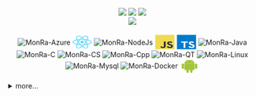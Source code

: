 <!--Hello
<h2><img src="https://emojis.slackmojis.com/emojis/images/1531849430/4246/blob-sunglasses.gif?1531849430" width="30"/> Hi There👋 , I'm MonRá! <img src="https://media.giphy.com/media/12oufCB0MyZ1Go/giphy.gif" width="50"><img src="https://i.giphy.com/9KawrQzIwdAYg.webp" width="50"></h2>
-->

<div>
  </p>
  <div align="center">
   <a href="https://www.facebook.com/ramon.chaib" target="_blank"><img src="https://img.shields.io/badge/-Facebook-%230077B5?style=for-the-badge&logo=facebook&logoColor=white" target="_blank"></a> 
  <a href="https://www.instagram.com/monrapps/" target="_blank"><img src="https://img.shields.io/badge/-Instagram-%23E4405F?style=for-the-badge&logo=instagram&logoColor=white" target="_blank"></a>
  <a href="https://www.linkedin.com/in/ramon-chaib-27007635/" target="_blank"><img src="https://img.shields.io/badge/-LinkedIn-%230077B5?style=for-the-badge&logo=linkedin&logoColor=white" target="_blank"></a>   
</div>

<div align="center">
  <img src="https://i.giphy.com/MM0Jrc8BHKx3y.webp">
</div>
  
 <div style="display: inline_block" align="center"><br>
  <img align="center" alt="MonRa-Azure" height="30" width="40" src="https://cdn.jsdelivr.net/gh/devicons/devicon/icons/azure/azure-original.svg">
  <img align="center" alt="MonRa-React" height="30" width="40" src="https://raw.githubusercontent.com/devicons/devicon/master/icons/react/react-original.svg">
  <img align="center" alt="MonRa-NodeJs" height="30" width="40" src="https://cdn.jsdelivr.net/gh/devicons/devicon/icons/nodejs/nodejs-original.svg">
  <img align="center" alt="MonRa-Js" height="30" width="40" src="https://raw.githubusercontent.com/devicons/devicon/master/icons/javascript/javascript-original.svg">     <img align="center" alt="MonRa-Ts" height="30" width="40" src="https://raw.githubusercontent.com/devicons/devicon/master/icons/typescript/typescript-original.svg">
  <img align="center" alt="MonRa-Java" height="30" width="40" src="https://cdn.jsdelivr.net/gh/devicons/devicon/icons/java/java-original.svg">
  <img align="center" alt="MonRa-C" height="30" width="40" src="https://cdn.jsdelivr.net/gh/devicons/devicon/icons/c/c-original.svg">
  <img align="center" alt="MonRa-CS" height="30" width="40" src="https://cdn.jsdelivr.net/gh/devicons/devicon/icons/csharp/csharp-original.svg">
  <img align="center" alt="MonRa-Cpp" height="30" width="40" src="https://cdn.jsdelivr.net/gh/devicons/devicon/icons/cplusplus/cplusplus-original.svg">
  <img align="center" alt="MonRa-QT" height="30" width="40" src="https://cdn.jsdelivr.net/gh/devicons/devicon/icons/qt/qt-original.svg">
  <img align="center" alt="MonRa-Linux" height="30" width="40" src="https://cdn.jsdelivr.net/gh/devicons/devicon/icons/linux/linux-original.svg">
  <img align="center" alt="MonRa-Mysql" height="30" width="40" src="https://cdn.jsdelivr.net/gh/devicons/devicon/icons/mysql/mysql-original.svg">
  <img align="center" alt="MonRa-Docker" height="30" width="40" src="https://cdn.jsdelivr.net/gh/devicons/devicon/icons/docker/docker-original.svg">  
  <img align="center" alt="MonRa-Android" height="30" width="40" src="https://github.com/devicons/devicon/blob/master/icons/android/android-original.svg">
  
</div>
</a>

</br>
<!--
[![github activity graph](https://activity-graph.herokuapp.com/graph?username=monrapps&theme=chartreuse-dark)](https://github.com/monrapps/)
-->
<div>
<details>
      <summary>more...</summary>
      
<!--
### <img src="https://media.giphy.com/media/VgCDAzcKvsR6OM0uWg/giphy.gif" width="50"> A little more about me...  

```javascript
const monra = {
    pronouns: "He" | "Him",
    code: ["any"],
    askMeAbout: ["any"],
    technologies: {
        backEnd: {
            js: ["any"],
        },
        mobileApp: {
            native: ["Android Development"]
        },
        devOps: ["AWS", "Docker🐳", "Route53", "Nginx"],
        databases: ["mongo", "MySql", "sqlite"],
        misc: ["Firebase", "Socket.IO", "selenium", "open-cv", "php", "SuiteApp"]
    },
    architecture: ["Serverless Architecture", "Progressive web applications", "Single page applications"],
    currentFocus: "Building Robots to ease opertations",
    funFact: "There are two ways to write error-free programs; only the third one works"
};
```
-->

---
<!--START_SECTION:waka-->
![Code Time](http://img.shields.io/badge/Code%20Time-1%2C351%20hrs%2046%20mins-blue)

![Profile Views](http://img.shields.io/badge/Profile%20Views-0-blue)

![Lines of code](https://img.shields.io/badge/From%20Hello%20World%20I%27ve%20Written-5.1%20million%20lines%20of%20code-blue)

**🐱 My GitHub Data** 

> 📦 78.5 kB Used in GitHub's Storage 
 > 
> 🏆 4,843 Contributions in the Year 2025
 > 
> 🚫 Not Opted to Hire
 > 
> 📜 25 Public Repositories 
 > 
> 🔑 23 Private Repositories 
 > 
**I'm an Early 🐤** 

```text
🌞 Morning                9896 commits        ████████░░░░░░░░░░░░░░░░░   31.16 % 
🌆 Daytime                13370 commits       ███████████░░░░░░░░░░░░░░   42.10 % 
🌃 Evening                4531 commits        ████░░░░░░░░░░░░░░░░░░░░░   14.27 % 
🌙 Night                  3959 commits        ███░░░░░░░░░░░░░░░░░░░░░░   12.47 % 
```
📅 **I'm Most Productive on Thursday** 

```text
Monday                   5803 commits        █████░░░░░░░░░░░░░░░░░░░░   18.27 % 
Tuesday                  5979 commits        █████░░░░░░░░░░░░░░░░░░░░   18.83 % 
Wednesday                6052 commits        █████░░░░░░░░░░░░░░░░░░░░   19.06 % 
Thursday                 6884 commits        █████░░░░░░░░░░░░░░░░░░░░   21.68 % 
Friday                   4402 commits        ███░░░░░░░░░░░░░░░░░░░░░░   13.86 % 
Saturday                 1511 commits        █░░░░░░░░░░░░░░░░░░░░░░░░   04.76 % 
Sunday                   1125 commits        █░░░░░░░░░░░░░░░░░░░░░░░░   03.54 % 
```


📊 **This Week I Spent My Time On** 

```text
🕑︎ Time Zone: America/Sao_Paulo

💬 Programming Languages: 
Other                    4 hrs 57 mins       ███████████░░░░░░░░░░░░░░   42.44 % 
YAML                     1 hr 56 mins        ████░░░░░░░░░░░░░░░░░░░░░   16.64 % 
Devicetree               55 mins             ██░░░░░░░░░░░░░░░░░░░░░░░   07.89 % 
Python                   55 mins             ██░░░░░░░░░░░░░░░░░░░░░░░   07.86 % 
Markdown                 51 mins             ██░░░░░░░░░░░░░░░░░░░░░░░   07.38 % 

🔥 Editors: 
Cursor                   11 hrs 40 mins      █████████████████████████   100.00 % 

🐱‍💻 Projects: 
gww-v6i                  5 hrs 20 mins       ███████████░░░░░░░░░░░░░░   45.74 % 
kernel                   2 hrs 3 mins        ████░░░░░░░░░░░░░░░░░░░░░   17.68 % 
frigate                  1 hr 49 mins        ████░░░░░░░░░░░░░░░░░░░░░   15.56 % 
nlm-gww-watcher          1 hr 24 mins        ███░░░░░░░░░░░░░░░░░░░░░░   12.08 % 
godaddy-cert-updater     25 mins             █░░░░░░░░░░░░░░░░░░░░░░░░   03.61 % 

💻 Operating System: 
WSL                      11 hrs 40 mins      █████████████████████████   100.00 % 
```

**I Mostly Code in C++** 

```text
C                        17 repos            ████░░░░░░░░░░░░░░░░░░░░░   17.71 % 
Python                   14 repos            ████░░░░░░░░░░░░░░░░░░░░░   14.58 % 
JavaScript               10 repos            ███░░░░░░░░░░░░░░░░░░░░░░   10.42 % 
Shell                    7 repos             ██░░░░░░░░░░░░░░░░░░░░░░░   07.29 % 
HTML                     6 repos             ██░░░░░░░░░░░░░░░░░░░░░░░   06.25 % 
```



**Timeline**

![Lines of Code chart](https://raw.githubusercontent.com/monrapps/monrapps/master/assets/bar_graph.png)


 Last Updated on 15/10/2025 14:04:18 UTC
<!--END_SECTION:waka-->
